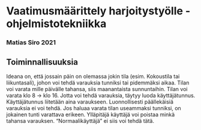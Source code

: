 # Vaatimusmäärittely harjoitystyölle - ohjelmistotekniikka  

### Matias Siro 2021 

 

## Toiminnallisuuksia 

Ideana on, että jossain päin on olemassa jokin tila (esim. Kokoustila tai liikuntasali), johon voi
tehdä varauksia tunniksi tai pidemmäksi aikaa. Tilan voi varata mille päivälle tahansa, siis
maanantaista sunnuntaihin. Tilan voi varata klo 8 -> klo 16. Jotta voi tehdä varauksia, täytyy luoda
käyttäjätunnus. Käyttäjätunnus liitetään aina varaukseen. Luonnollisesti päällekäisiä varauksia
ei voi tehdä. Jos haluaa varata tilan useammaksi tunniksi, on jokainen tunti varattava erikeen.
Ylläpitäjä käyttäjä voi poistaa minkä tahansa varauksen. “Normaalikäyttäjä” ei siis voi tehdä tätä.  

